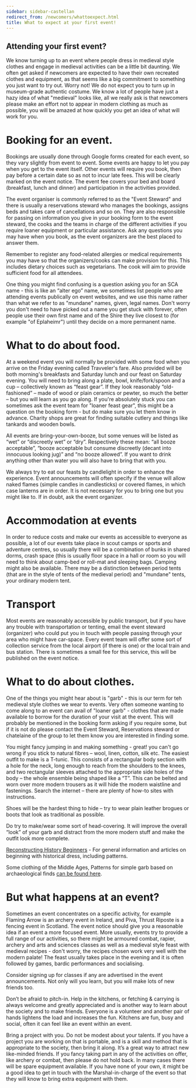 ```yaml
---
sidebar: sidebar-castellan
redirect_from: /newcomers/whattoexpect.html
title: What to expect at your first event!
---
```


## Attending your first event?

We know turning up to an event where people dress in medieval style clothes and engage in medieval activities can be a little bit daunting.   We often get asked if newcomers are expected to have their own recreated clothes and equipment, as that seems like a big commitment to something you just want to try out.  Worry not! We do not expect you to turn up in museum-grade authentic costume. We know a lot of people have just a hazy idea of what "medieval" looks like, all we really ask is that newcomers please make an effort not to appear in modern clothing as much as possible, you will be amazed at how quickly you get an idea of what will work for you.  

# Booking for an event.
Bookings are usually done through Google forms created for each event, so they vary slightly from event to event.  Some events are happy to let you pay when you get to the event itself.  Other events will require you book, then pay before a certain date so as not to incur late fees. This will be clearly marked on the event notice.  The event fee covers your bed and board (breakfast, lunch and dinner) and participation in the activities provided.

The event organiser is commonly referred to as the "Event Steward" and there is usually a reservations steward who manages the bookings, assigns beds and takes care of cancellations and so on.  They are also responsible for passing on information you give in your booking form to the event steward, the cooks and the teams in charge of the different activities if you require loaner equipment or particular assistance.  Ask any questions you may have when you book, as the event organizers are the best placed to answer them.

Remember to register any food-related allergies or medical requirements you may have so that the organizers/cooks can make provision for this. This includes dietary choices such as vegetarians. The cook will aim to provide sufficient food for all attendees.

One thing you might find confusing is a question asking you for an SCA name - this is like an “alter ego” name, we sometimes list people who are attending events publically on event websites, and we use this name rather than what we refer to as "mundane" names, given, legal names.  Don't worry you don't need to have picked out a name you get stuck with forever, often people use their own first name and of the Shire they live closest to (for example "of Eplaheimr") until they decide on a more permanent name. 

# What to do about food. 

At a weekend event you will normally be provided with some food when you arrive on the Friday evening called Travveler's fare.  Also provided will be both morning's breakfasts and Saturday lunch and our feast on Saturday evening.  You will need to bring along a plate, bowl, knife/fork/spoon and a cup – collectively known as “feast gear”. If they look reasonably “old-fashioned” – made of wood or plain ceramics or pewter, so much the better – but you will learn as you go along.  If you're absolutely stuck you can sometimes ask the event team for "loaner feast gear", this might be a question on the booking form - but do make sure you let them know in advance.  Charity shops are great for finding suitable cutlery and things like tankards and wooden bowls.

All events are bring-your-own-booze, but some venues will be listed as “wet” or “discreetly wet” or “dry”. Respectively these mean: “all booze acceptable”, “booze acceptable but consume discreetly (decant into innocuous looking jug)” and “no booze allowed”. If you want to drink anything other than water you will also have to bring that with you.

We always try to eat our feasts by candlelight in order to enhance the experience. Event announcements will often specify if the venue will allow naked flames (simple candles in candlesticks) or covered flames, in which case lanterns are in order. It is not necessary for you to bring one but you might like to. If in doubt, ask the event organizer.

# Accommodation at events 
In order to reduce costs and make our events as accessible to everyone as possible, a lot of our events take place in scout camps or sports and adventure centres, so usually there will be a combination of bunks in shared dorms,  crash space (this is usually floor space in a hall or room so you will need to think about camp-bed or roll-mat and sleeping bags.  Camping might also be available.  There may be a distinction between period tents (that are in the style of tents of the medieval period) and "mundane" tents, your ordinary modern tent.  

# Transport

Most events are reasonably accessible by public transport, but if you have any trouble with transportation or tenting, email the event steward (organizer) who could put you in touch with people passing through your area who might have car-space. 
Every event team will offer some sort of collection service from the local airport (if there is one) or the local train and bus station. There is sometimes a small fee for this service, this will be published on the event notice.  


# What to do about clothes. 

One of the things you might hear about is "garb" - this is our term for teh medieval style clothes we wear to events.  Very often someone wanting to come along to an event can avail of "loaner garb" - clothes that are made available to borrow for the duration of your visit at the event.  This will probably be mentioned in the booking form asking if you require some, but if it is not do please contact the Event Steward, Reservations steward or chatelaine of the group to let them know you are interested in finding some.  

You might fancy jumping in and making something - great! you can't go wrong if you stick to natural fibres – wool, linen, cotton, silk etc.  The easiest outfit to make is a T-tunic. This consists of a rectangular body section with a hole for the neck, long enough to reach from the shoulders to the knees, and two rectangular sleeves attached to the appropriate side holes of the body – the whole ensemble being shaped like a “T”. This can be belted and worn over more modern trousers as it will hide the modern waistline and fastenings. Search the internet – there are plenty of how-to sites with instructions.

Shoes will be the hardest thing to hide – try to wear plain leather brogues or boots that look as traditional as possible.

Do try to make/wear some sort of head-covering. It will improve the overall “look” of your garb and distract from the more modern stuff and make the outfit look more complete.

[Reconstructing History Beginners](https://reconstructinghistory.com/category/beginners-articles/) - For general information and articles on beginning with historical dress, including patterns. 

Some clothing of the Middle Ages, Patterns for simple garb based on archaeological finds [can be found here](http://www.personal.utulsa.edu/~marc-carlson/cloth/bockhome.html).


# But what happens at an event? 

Sometimes an event concentrates on a specific activity, for example Flaming Arrow is an archery event in Ireland, and Piva, Thrust Riposte is a fencing event in Scotland.  The event notice should give you a reasonable idea if an event a more focused event.  More usually, events try to provide a full range of our activities, so there might be armoured combat, rapier, archery and arts and sciences classes as well as a medieval style feast with medieval recipes - don't worry, the recipes chosen work very well with the modern palate!  The feast usually takes place in the evening and it is often followed by games, bardic performances and socialising.  

Consider signing up for classes if any are advertised in the event announcements. Not only will you learn, but you will make lots of new friends too.

Don’t be afraid to pitch-in. Help in the kitchens, or fetching & carrying is always welcome and greatly appreciated and is another way to learn about the society and to make friends. Everyone is a volunteer and another pair of hands lightens the load and increases the fun.  Kitchens are fun, busy and social, often it can feel like an event within an event. 

Bring a project with you. Do not be modest about your talents. If you have a project you are working on that is portable, and is a skill and method that is appropriate to the society, then bring it along. It’s a great way to attract new like-minded friends.
If you fancy taking part in any of the activities on offer, like archery or combat, then please do not hold back. In many cases there will be spare equipment available. If you have none of your own, it might be a good idea to get in touch with the Marshal-in-charge of the event so that they will know to bring extra equipment with them.